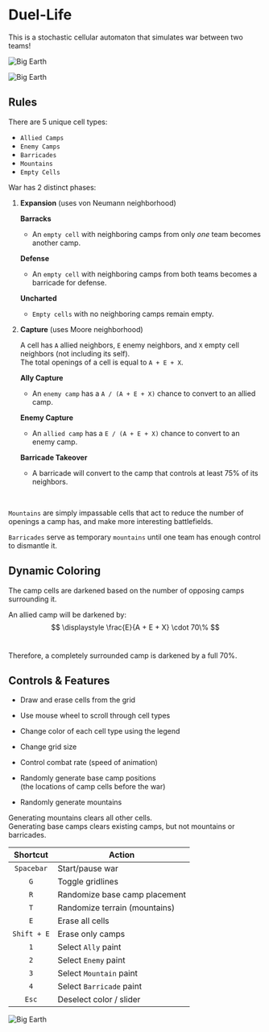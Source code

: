 # Duel-Life

This is a stochastic cellular automaton that simulates war between two teams!

![Big Earth](./assets/compressed-big-earth.gif)

![Big Earth](./assets/big-dick-resized.gif)

## Rules

There are 5 unique cell types:

- `Allied Camps`
- `Enemy Camps`
- `Barricades`
- `Mountains`
- `Empty Cells`

War has 2 distinct phases:

1. __Expansion__
	(uses von Neumann neighborhood)

	__Barracks__
	- An `empty cell` with neighboring camps from only _one_ team becomes another camp.

	__Defense__
	- An `empty cell` with neighboring camps from both teams becomes a barricade for defense.

	__Uncharted__
	- `Empty cells` with no neighboring camps remain empty.

1. __Capture__
	(uses Moore neighborhood)

	A cell has `A` allied neighbors, `E` enemy neighbors, and `X` empty cell neighbors (not including its self).  
	The total openings of a cell is equal to `A + E + X`.

	__Ally Capture__
	- An `enemy camp` has a `A / (A + E + X)` chance to convert to an allied camp.

	__Enemy Capture__
	- An `allied camp` has a `E / (A + E + X)` chance to convert to an enemy camp.

	__Barricade Takeover__
	- A barricade will convert to the camp that controls at least $75\%$ of its neighbors.

<br>

`Mountains` are simply impassable cells that act to reduce the number of openings a camp has, and make more interesting battlefields.

`Barricades` serve as temporary `mountains` until one team has enough control to dismantle it.


## Dynamic Coloring

The camp cells are darkened based on the number of opposing camps surrounding it.

An allied camp will be darkened by:
$$ \displaystyle \frac{E}{A + E + X} \cdot 70\% $$
<br>


Therefore, a completely surrounded camp is darkened by a full $70\%$.

## Controls & Features

- Draw and erase cells from the grid

- Use mouse wheel to scroll through cell types

- Change color of each cell type using the legend

- Change grid size

- Control combat rate (speed of animation)

- Randomly generate base camp positions  
(the locations of camp cells before the war)

- Randomly generate mountains

Generating mountains clears all other cells.  
Generating base camps clears existing camps, but not mountains or barricades.

Shortcut | Action 
:-----------:|-----------------------------
`Spacebar` 		| Start/pause war 
`G` 			| Toggle gridlines 
`R` 			| Randomize base camp placement
`T` 			| Randomize terrain (mountains)
`E` 			| Erase all cells 
`Shift + E` 	| Erase only camps
`1` 			| Select `Ally` paint
`2` 			| Select `Enemy` paint
`3` 			| Select `Mountain` paint
`4` 			| Select `Barricade` paint
`Esc` 			| Deselect color / slider

![Big Earth](./assets/big-dick.gif)